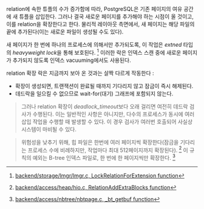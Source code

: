 
relation에 속한 튜플의 수가 증가함에 따라, PostgreSQL은 기존 페이지의 여유 공간에 새 튜플을 삽입한다. 그러나 결국 새로운 페이지를 추가해야 하는 시점이 올 것이고, 이를 relation을 확장한다고 한다.
물리적 레이아웃 측면에서, 새 페이지는 해당 파일의 끝에 추가된다(이는 새로운 파일이 생성될 수도 있다).

새 페이지가 한 번에 하나의 프로세스에 의해서만 추가되도록, 이 작업은 *extned* 타입의 *heavyweight lock*을 통해 보호된다. [^1] 이러한 락은 인덱스 스캔 중에 새로운 페이지가 추가되지 않도록 인덱스 vacuuming에서도 사용된다.

relation 확장 락은 지금까지 보아 온 것과는 살짝 다르게 작동한다 : 
- 확장이 생성되면, 트랜잭션이 완료될 때까지 기다리지 않고 잠금이 즉시 해제된다.
- 데드락을 일으킬 수 없으므로 wait-for(대기) 그래프에 포함되지 않는다.

> 그러나 relation 확장이 *deadlock_timeout*보다 오래 걸리면 여전히 데드락 검사가 수행된다. 이는 일반적인 사항은 아니지만, 다수의 프로세스가  동시에 여러 삽입 작업을 수행할 때 발생할 수 있다. 이 경우 검사가 여러번 호출되어 사실상 시스템이 마비될 수 있다.

> 위험성을 낮추기 위해, 힙 파일은 한번에 여러 페이지씩 확장한다(잠금을 기다리는 프로세스 수에 비례하지만, 작업마다 최대 512페이지까지 확장된다). [^2]
> 이 규칙의 예외는 B-tree 인덱스 파일로, 한 번에 한 페이지씩만 확장한다. [^3]





[^1]:[backend/storage/lmgr/lmgr.c, LockRelationForExtension function](https://git.postgresql.org/gitweb/?p=postgresql.git;a=blob;f=src/backend/storage/lmgr/lmgr.c;hb=REL_14_STABLE)
[^2]:[backend/access/heap/hio.c, RelationAddExtraBlocks function](https://git.postgresql.org/gitweb/?p=postgresql.git;a=blob;f=src/backend/access/heap/hio.c;hb=REL_14_STABLE)
[^3]:[backend/access/nbtree/nbtpage.c, _bt_getbuf function](https://git.postgresql.org/gitweb/?p=postgresql.git;a=blob;f=src/backend/access/nbtree/nbtpage.c;hb=REL_14_STABLE)
